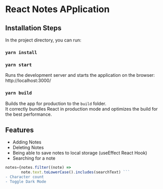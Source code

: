 # React Notes APplication

## Installation Steps

In the project directory, you can run:

### `yarn install`

### `yarn start`
Runs the development server and starts the application on the browser: http://localhost:3000/


### `yarn build`

Builds the app for production to the `build` folder.\
It correctly bundles React in production mode and optimizes the build for the best performance.

## Features
- Adding Notes
- Deleting Notes
- Being able to save notes to local storage (useEffect React Hook)
- Searching for a note
 ```javascript
 notes={notes.filter((note) =>
        note.text.toLowerCase().includes(searchText) ```
- Character count 
- Toggle Dark Mode

